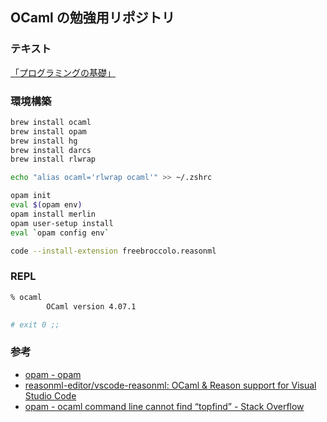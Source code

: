 ## OCaml の勉強用リポジトリ

### テキスト

[「プログラミングの基礎」](http://pllab.is.ocha.ac.jp/~asai/book/Top.html)

### 環境構築

```sh
brew install ocaml
brew install opam
brew install hg
brew install darcs
brew install rlwrap

echo "alias ocaml='rlwrap ocaml'" >> ~/.zshrc

opam init
eval $(opam env)
opam install merlin
opam user-setup install
eval `opam config env`

code --install-extension freebroccolo.reasonml
```

### REPL

```sh
% ocaml
        OCaml version 4.07.1

# exit 0 ;;
```

### 参考

- [opam \- opam](https://opam.ocaml.org/)
- [reasonml\-editor/vscode\-reasonml: OCaml & Reason support for Visual Studio Code](https://github.com/reasonml-editor/vscode-reasonml)
- [opam \- ocaml command line cannot find “topfind” \- Stack Overflow](https://stackoverflow.com/questions/47508389/ocaml-command-line-cannot-find-topfind)
